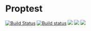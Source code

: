 # Proptest

[![Build Status](https://github.com/AltSysrq/proptest/workflows/Rust/badge.svg?branch=master)](https://github.com/AltSysrq/proptest/actions)
[![Build status](https://ci.appveyor.com/api/projects/status/ofe98xfthbx1m608/branch/master?svg=true)](https://ci.appveyor.com/project/AltSysrq/proptest/branch/master)
[![](http://meritbadge.herokuapp.com/proptest)](https://crates.io/crates/proptest)
[![](https://img.shields.io/website/https/altsysrq.github.io/proptest-book.svg)][book]
[![](https://docs.rs/proptest/badge.svg)][api-docs]

[book]: https://altsysrq.github.io/proptest-book/intro.html
[api-docs]: https://altsysrq.github.io/rustdoc/proptest/latest/proptest/
